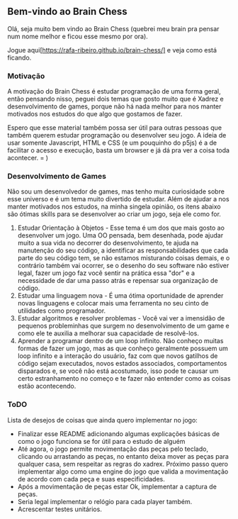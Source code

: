 ## Bem-vindo ao Brain Chess

Olá, seja muito bem vindo ao Brain Chess (quebrei meu brain pra pensar num nome melhor e ficou esse mesmo por ora).


Jogue aqui[https://rafa-ribeiro.github.io/brain-chess/] e veja como está ficando.

### Motivação

A motivação do Brain Chess é estudar programação de uma forma geral, então pensando nisso, peguei dois temas que gosto muito que é Xadrez e desenvolvimento de games, porque não há
nada melhor para nos manter motivados nos estudos do que algo que gostamos de fazer.

Espero que esse material também possa ser útil para outras pessoas que também querem estudar programação ou desenvolver seu jogo. A ideia de usar somente Javascript, HTML e CSS (e um pouquinho do p5js) é a de facilitar o acesso e execução, basta um browser e já dá pra ver a coisa toda acontecer. = )

### Desenvolvimento de Games

Não sou um desenvolvedor de games, mas tenho muita curiosidade sobre esse universo e é um tema muito divertido de estudar. Além de ajudar a nos manter motivados nos estudos, 
na minha singela opinião, os itens abaixo são ótimas skills para se desenvolver ao criar um jogo, seja ele como for.

1. Estudar Orientação à Objetos - Esse tema é um dos que mais gosto ao desenvolver um jogo. Uma OO pensada, bem desenhada, pode ajudar muito a sua vida no decorrer do desenvolvimento, te ajuda na manutenção do seu código, a identificar as responsabilidades que cada parte do seu código tem, se não estamos misturando coisas demais, e o contrário também vai ocorrer, se o desenho do seu software não estiver legal, fazer um jogo faz você sentir na prática essa "dor" e a necessidade de dar uma passo atrás e repensar sua organização de código.
2. Estudar uma linguagem nova - É uma ótima oportunidade de aprender novas linguagens e colocar mais uma ferramenta no seu cinto de utilidades como programador.
3. Estudar algoritmos e resolver problemas - Você vai ver a imensidão de pequenos probleminhas que surgem no desenvolvimento de um game e como ele te auxilia a melhorar sua capacidade de resolvê-los.
4. Aprender a programar dentro de um loop infinito. Não conheço muitas formas de fazer um jogo, mas as que conheço geralmente possuem um loop infinito e a interação do usuário, faz com que novos gatilhos de código sejam executados, novos estados associados, comportamentos disparados e, se você não está acostumado, isso pode te causar um certo estranhamento no começo e te fazer não entender como as coisas estão acontecendo.


### ToDO

Lista de desejos de coisas que ainda quero implementar no jogo:

- Finalizar esse README adicionando algumas explicações básicas de como o jogo funciona se for útil para o estudo de alguém
- Até agora, o jogo permite movimentação das peças pelo teclado, clicando ou arrastando as peças, no entanto deixa mover as peças para qualquer casa, sem respeitar as regras do xadrex. Próximo passo quero implementar algo como uma engine do jogo que valida a movimentação de acordo com cada peça e suas especificidades.
- Após a movimentação de peças estar Ok, implementar a captura de peças.
- Seria legal implementar o relógio para cada player também.
- Acrescentar testes unitários.
